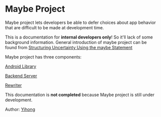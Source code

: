 # Maybe Project
Maybe project lets developers be able to defer choices about app behavior that are difficult to be made at development time.

This is a documentation for **internal developers only**! So it'll lack of some background information.
General introduction of maybe project can be found from [Structuring Uncertainty Using the maybe Statement ](http://blue.cse.buffalo.edu/projects/maybe/)

Maybe project has three components:

[Android Library](android-library/index.html)

[Backend Server](backend-server/index.html)

[Rewriter](maybe-syntax/index.html)

This documentation is **not completed** because Maybe project is still under development.

Author: [Yihong](ychen78@buffalo.edu)
